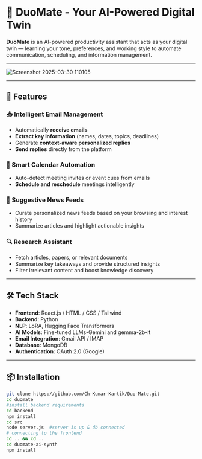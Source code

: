 # 🤖 DuoMate - Your AI-Powered Digital Twin

**DuoMate** is an AI-powered productivity assistant that acts as your digital twin — learning your tone, preferences, and working style to automate communication, scheduling, and information management.

---
![Screenshot 2025-03-30 110105](https://github.com/user-attachments/assets/27b066a9-0dd4-4f96-8985-24adb2e7b39f)

---

## 🚀 Features

### 📥 Intelligent Email Management
- Automatically **receive emails**
- **Extract key information** (names, dates, topics, deadlines)
- Generate **context-aware personalized replies**
- **Send replies** directly from the platform

### 📅 Smart Calendar Automation
- Auto-detect meeting invites or event cues from emails
- **Schedule and reschedule** meetings intelligently

### 📰 Suggestive News Feeds
- Curate personalized news feeds based on your browsing and interest history
- Summarize articles and highlight actionable insights

### 🔍 Research Assistant
- Fetch articles, papers, or relevant documents
- Summarize key takeaways and provide structured insights
- Filter irrelevant content and boost knowledge discovery

---



## 🛠️ Tech Stack

- **Frontend**: React.js / HTML / CSS / Tailwind  
- **Backend**: Python  
- **NLP**: LoRA, Hugging Face Transformers  
- **AI Models**: Fine-tuned LLMs-Gemini and gemma-2b-it
- **Email Integration**: Gmail API / IMAP   
- **Database**: MongoDB  
- **Authentication**: OAuth 2.0 (Google)    

---

## 📦 Installation

```bash
git clone https://github.com/Ch-Kumar-Kartik/Duo-Mate.git
cd duomate
#install backend requirements
cd backend
npm install
cd src
node server.js  #server is up & db connected
# connecting to the frontend
cd .. && cd ..
cd duomate-ai-synth
npm install
